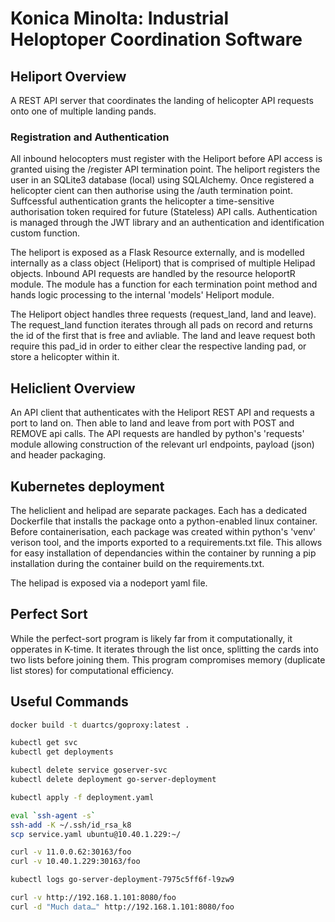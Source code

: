 # Konica Minolta: Industrial Heloptoper Coordination Software  

## Heliport Overview

A REST API server that coordinates the landing of helicopter API requests onto one of multiple landing pands. 

### Registration and Authentication

All inbound helocopters must register with the Heliport before API access is granted uising the /register API termination point. The heliport registers the user in an SQLite3 database (local) using SQLAlchemy. Once registered a helicopter cient can then authorise using the /auth termination point. Suffcessful authentication grants the helicopter a time-sensitive authorisation token required for future (Stateless) API calls. Authentication is managed through the JWT library and an authentication and identification custom function. 

The heliport is exposed as a Flask Resource externally, and is modelled internally as a class object (Heliport) that is comprised of multiple Helipad objects. Inbound API requests are handled by the resource heloportR module. The module has a function for each termination point method and hands logic processing to the internal 'models' Heliport module.  

The Heliport object handles three requests (request_land, land and leave). The request_land function iterates through all pads on record and returns the id of the first that is free and avliable. The land and leave request both require this pad_id in order to either clear the respective landing pad, or store a helicopter within it. 

## Heliclient Overview

An API client that authenticates with the Heliport REST API and requests a port to land on. Then able to land and leave from port with POST and REMOVE api calls. The API requests are handled by python's 'requests' module allowing construction of the relevant url endpoints, payload (json) and header packaging. 

## Kubernetes deployment

The heliclient and helipad are separate packages. Each has a dedicated Dockerfile that installs the package onto a python-enabled linux container. Before containerisation, each package was created within python's 'venv' verison tool, and the imports exported to a requirements.txt file. This allows for easy installation of dependancies within the container by running a pip installation during the container build on the requirements.txt. 

The helipad is exposed via a nodeport yaml file. 

## Perfect Sort 

While the perfect-sort program is likely far from it computationally, it opperates in K-time. It iterates through the list once, splitting the cards into two lists before joining them. This program compromises memory (duplicate list stores) for computational efficiency. 





## Useful Commands
```bash
docker build -t duartcs/goproxy:latest . 

kubectl get svc
kubectl get deployments  

kubectl delete service goserver-svc
kubectl delete deployment go-server-deployment

kubectl apply -f deployment.yaml

eval `ssh-agent -s`
ssh-add -K ~/.ssh/id_rsa_k8
scp service.yaml ubuntu@10.40.1.229:~/

curl -v 11.0.0.62:30163/foo
curl -v 10.40.1.229:30163/foo

kubectl logs go-server-deployment-7975c5ff6f-l9zw9

curl -v http://192.168.1.101:8080/foo  
curl -d "Much data…" http://192.168.1.101:8080/foo
```
